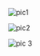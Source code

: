 ![pic1](https://user-images.githubusercontent.com/66948966/179818139-7a04b739-3b02-408a-92a0-a6d976daee43.jpg)

![pic2](https://user-images.githubusercontent.com/66948966/179818385-2c2318d3-7fda-42b2-978f-b30376600c14.jpg)

![pic 3](https://user-images.githubusercontent.com/66948966/179824041-64a4590a-bb6e-4d34-9252-1324d8e03e83.jpg)
